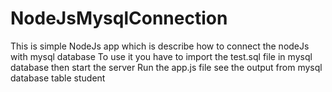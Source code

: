 # NodeJsMysqlConnection

This is simple NodeJs app which is describe how to connect the nodeJs with mysql database
To use it you have to import the test.sql file in mysql database then start the server
Run the app.js file see the output from mysql database table student


